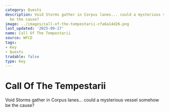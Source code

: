 ```yaml
---
category: Quests
description: Void Storms gather in Corpus lanes... could a mysterious vessel somehow
  be the cause?
image: ../images/call-of-the-tempestarii-cfa6a14d26.png
last_updated: '2025-09-17'
name: Call Of The Tempestarii
source: WFCD
tags:
- Key
- Quests
tradable: false
type: Key
---
```


# Call Of The Tempestarii

Void Storms gather in Corpus lanes... could a mysterious vessel somehow be the cause?

